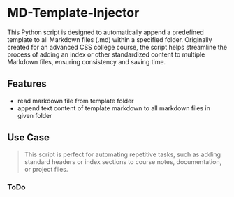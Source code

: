 # MD-Template-Injector

This Python script is designed to automatically append a predefined template to all Markdown files (.md) within a specified folder. Originally created for an advanced CSS college course, the script helps streamline the process of adding an index or other standardized content to multiple Markdown files, ensuring consistency and saving time.  

## Features 
- read markdown file from template folder
- append text content of template markdown to all markdown files in given folder

## Use Case 
> This script is perfect for automating repetitive tasks, such as adding standard headers or index sections to course notes, documentation, or project files.

### ToDo
